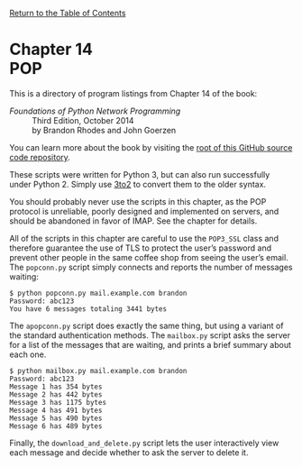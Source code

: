 [Return to the Table of Contents](https://github.com/brandon-rhodes/fopnp#readme)

# Chapter 14<br>POP

This is a directory of program listings from Chapter 14 of the book:

<dl>
<dt><i>Foundations of Python Network Programming</i></dt>
<dd>
Third Edition, October 2014<br>
by Brandon Rhodes and John Goerzen
</dd>
</dl>

You can learn more about the book by visiting the
[root of this GitHub source code repository](https://github.com/brandon-rhodes/fopnp#readme).

These scripts were written for Python 3, but can also run successfully
under Python 2.  Simply use [3to2](https://pypi.python.org/pypi/3to2) to
convert them to the older syntax.

You should probably never use the scripts in this chapter, as the POP
protocol is unreliable, poorly designed and implemented on servers, and
should be abandoned in favor of IMAP.  See the chapter for details.

All of the scripts in this chapter are careful to use the `POP3_SSL`
class and therefore guarantee the use of TLS to protect the user’s
password and prevent other people in the same coffee shop from seeing
the user’s email.  The `popconn.py` script simply connects and reports
the number of messages waiting:

```
$ python popconn.py mail.example.com brandon
Password: abc123
You have 6 messages totaling 3441 bytes
```

The `apopconn.py` script does exactly the same thing, but using a
variant of the standard authentication methods.  The `mailbox.py` script
asks the server for a list of the messages that are waiting, and prints
a brief summary about each one.

```
$ python mailbox.py mail.example.com brandon
Password: abc123
Message 1 has 354 bytes
Message 2 has 442 bytes
Message 3 has 1175 bytes
Message 4 has 491 bytes
Message 5 has 490 bytes
Message 6 has 489 bytes
```

Finally, the `download_and_delete.py` script lets the user interactively
view each message and decide whether to ask the server to delete it.
